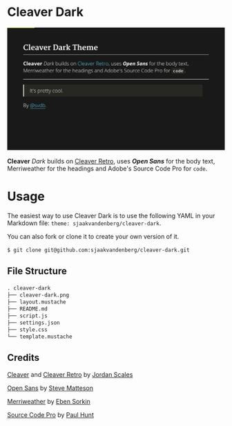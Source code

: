# Cleaver Dark

![Cleaver Dark](cleaver-dark.png)

**Cleaver** *Dark* builds on [Cleaver Retro](http://github.com/jdan/cleaver-retro), uses ***Open Sans*** for the body text, Merriweather for the headings and Adobe's Source Code Pro for `code`.

# Usage

The easiest way to use Cleaver Dark is to use the following YAML in your Markdown file: `theme: sjaakvandenberg/cleaver-dark`.

You can also fork or clone it to create your own version of it.

    $ git clone git@github.com:sjaakvandenberg/cleaver-dark.git

## File Structure

    . cleaver-dark
    ├── cleaver-dark.png
    ├── layout.mustache
    ├── README.md
    ├── script.js
    ├── settings.json
    ├── style.css
    └── template.mustache

## Credits

[Cleaver](https://github.com/jdan/cleaver) and [Cleaver Retro](http://github.com/jdan/cleaver-retro) by [Jordan Scales](https://github.com/jdan)

[Open Sans](https://www.google.com/fonts/specimen/Open+Sans) by [Steve Matteson](https://en.wikipedia.org/wiki/Steve_Matteson)

[Merriweather](https://www.google.com/fonts/specimen/Merriweather) by [Eben Sorkin](http://sorkintype.com/)

[Source Code Pro](https://github.com/adobe-fonts/source-code-pro) by [Paul Hunt](https://www.adobe.com/products/type/font-designers/paul-hunt.html)
